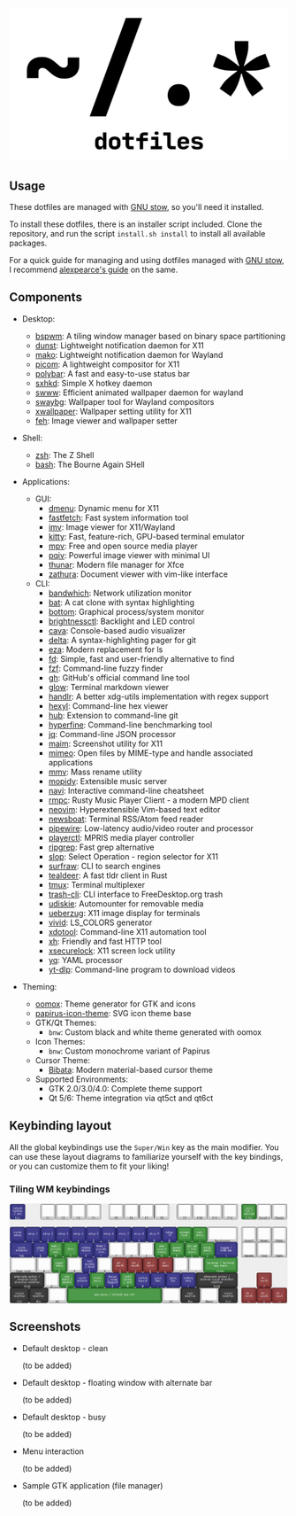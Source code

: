 <div align="center">
    <picture>
        <source media="(prefers-color-scheme: dark)" srcset="https://github.com/nocturnalbeast/dotfiles/blob/master/repo_resources/logo-dark.png?raw=true">
      <img alt="logo" src="https://github.com/nocturnalbeast/dotfiles/blob/master/repo_resources/logo-light.png?raw=true">
    </picture>
</div>

## Usage

These dotfiles are managed with [GNU stow](https://www.gnu.org/software/stow/), so you'll need it installed.

To install these dotfiles, there is an installer script included. Clone the repository, and run the script `install.sh install` to install all available packages.

For a quick guide for managing and using dotfiles managed with [GNU stow](https://www.gnu.org/software/stow/), I recommend [alexpearce's guide](https://alexpearce.me/2016/02/managing-dotfiles-with-stow/) on the same.

## Components

* Desktop:
  * [bspwm](https://github.com/baskerville/bspwm): A tiling window manager based on binary space partitioning
  * [dunst](https://github.com/dunst-project/dunst): Lightweight notification daemon for X11
  * [mako](https://github.com/emersion/mako): Lightweight notification daemon for Wayland
  * [picom](https://github.com/yshui/picom): A lightweight compositor for X11
  * [polybar](https://github.com/polybar/polybar): A fast and easy-to-use status bar
  * [sxhkd](https://github.com/baskerville/sxhkd): Simple X hotkey daemon
  * [swww](https://github.com/Horus645/swww): Efficient animated wallpaper daemon for wayland
  * [swaybg](https://github.com/swaywm/swaybg): Wallpaper tool for Wayland compositors
  * [xwallpaper](https://github.com/stoeckmann/xwallpaper): Wallpaper setting utility for X11
  * [feh](https://feh.finalrewind.org): Image viewer and wallpaper setter

* Shell:
  * [zsh](https://www.zsh.org): The Z Shell
  * [bash](https://www.gnu.org/software/bash): The Bourne Again SHell

* Applications:
  * GUI:
    * [dmenu](https://tools.suckless.org/dmenu): Dynamic menu for X11
    * [fastfetch](https://github.com/fastfetch-cli/fastfetch): Fast system information tool
    * [imv](https://sr.ht/~exec64/imv): Image viewer for X11/Wayland
    * [kitty](https://github.com/kovidgoyal/kitty): Fast, feature-rich, GPU-based terminal emulator
    * [mpv](https://mpv.io): Free and open source media player
    * [pqiv](https://github.com/phillipberndt/pqiv): Powerful image viewer with minimal UI
    * [thunar](https://docs.xfce.org/xfce/thunar/start): Modern file manager for Xfce
    * [zathura](https://pwmt.org/projects/zathura): Document viewer with vim-like interface
  * CLI:
    * [bandwhich](https://github.com/imsnif/bandwhich): Network utilization monitor
    * [bat](https://github.com/sharkdp/bat): A cat clone with syntax highlighting
    * [bottom](https://github.com/ClementTsang/bottom): Graphical process/system monitor
    * [brightnessctl](https://github.com/Hummer12007/brightnessctl): Backlight and LED control
    * [cava](https://github.com/karlstav/cava): Console-based audio visualizer
    * [delta](https://github.com/dandavison/delta): A syntax-highlighting pager for git
    * [eza](https://github.com/eza-community/eza): Modern replacement for ls
    * [fd](https://github.com/sharkdp/fd): Simple, fast and user-friendly alternative to find
    * [fzf](https://github.com/junegunn/fzf): Command-line fuzzy finder
    * [gh](https://github.com/cli/cli): GitHub's official command line tool
    * [glow](https://github.com/charmbracelet/glow): Terminal markdown viewer
    * [handlr](https://github.com/Anomalocaridid/handlr-regex): A better xdg-utils implementation with regex support
    * [hexyl](https://github.com/sharkdp/hexyl): Command-line hex viewer
    * [hub](https://github.com/mislav/hub): Extension to command-line git
    * [hyperfine](https://github.com/sharkdp/hyperfine): Command-line benchmarking tool
    * [jq](https://github.com/jqlang/jq): Command-line JSON processor
    * [maim](https://github.com/naelstrof/maim): Screenshot utility for X11
    * [mimeo](https://xyne.dev/projects/mimeo): Open files by MIME-type and handle associated applications
    * [mmv](https://github.com/itchyny/mmv): Mass rename utility
    * [mopidy](https://github.com/mopidy/mopidy): Extensible music server
    * [navi](https://github.com/denisidoro/navi): Interactive command-line cheatsheet
    * [rmpc](https://github.com/ravio/rmpc): Rusty Music Player Client - a modern MPD client
    * [neovim](https://github.com/neovim/neovim): Hyperextensible Vim-based text editor
    * [newsboat](https://newsboat.org): Terminal RSS/Atom feed reader
    * [pipewire](https://pipewire.org): Low-latency audio/video router and processor
    * [playerctl](https://github.com/altdesktop/playerctl): MPRIS media player controller
    * [ripgrep](https://github.com/BurntSushi/ripgrep): Fast grep alternative
    * [slop](https://github.com/naelstrof/slop): Select Operation - region selector for X11
    * [surfraw](https://gitlab.com/surfraw/Surfraw): CLI to search engines
    * [tealdeer](https://github.com/dbrgn/tealdeer): A fast tldr client in Rust
    * [tmux](https://github.com/tmux/tmux): Terminal multiplexer
    * [trash-cli](https://github.com/andreafrancia/trash-cli): CLI interface to FreeDesktop.org trash
    * [udiskie](https://github.com/coldfix/udiskie): Automounter for removable media
    * [ueberzug](https://github.com/seebye/ueberzug): X11 image display for terminals
    * [vivid](https://github.com/sharkdp/vivid): LS_COLORS generator
    * [xdotool](https://github.com/jordansissel/xdotool): Command-line X11 automation tool
    * [xh](https://github.com/ducaale/xh): Friendly and fast HTTP tool
    * [xsecurelock](https://github.com/google/xsecurelock): X11 screen lock utility
    * [yq](https://github.com/mikefarah/yq): YAML processor
    * [yt-dlp](https://github.com/yt-dlp/yt-dlp): Command-line program to download videos

* Theming:
  * [oomox](https://github.com/themix-project/oomox): Theme generator for GTK and icons
  * [papirus-icon-theme](https://github.com/PapirusDevelopmentTeam/papirus-icon-theme): SVG icon theme base
  * GTK/Qt Themes:
    * `bnw`: Custom black and white theme generated with oomox
  * Icon Themes:
    * `bnw`: Custom monochrome variant of Papirus
  * Cursor Theme:
    * [Bibata](https://github.com/ful1e5/Bibata_Cursor): Modern material-based cursor theme
  * Supported Environments:
    * GTK 2.0/3.0/4.0: Complete theme support
    * Qt 5/6: Theme integration via qt5ct and qt6ct

## Keybinding layout

All the global keybindings use the `Super/Win` key as the main modifier.
You can use these layout diagrams to familiarize yourself with the key bindings, or you can customize them to fit your liking!

### Tiling WM keybindings

<img align="center" src="https://github.com/nocturnalbeast/dotfiles/blob/master/repo_resources/key_layouts/images/tiling.png?raw=true" alt="tiling-layout">

## Screenshots

* Default desktop - clean

   (to be added)

* Default desktop - floating window with alternate bar

   (to be added)

* Default desktop - busy

   (to be added)

* Menu interaction

   (to be added)

* Sample GTK application (file manager)

   (to be added)
